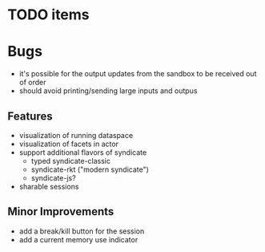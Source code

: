 # TODO items

# Bugs
- it's possible for the output updates from the sandbox to be received out of order
- should avoid printing/sending large inputs and outpus

## Features
- visualization of running dataspace
- visualization of facets in actor
- support additional flavors of syndicate
  - typed syndicate-classic
  - syndicate-rkt ("modern syndicate")
  - syndicate-js?
- sharable sessions

## Minor Improvements
- add a break/kill button for the session
- add a current memory use indicator
